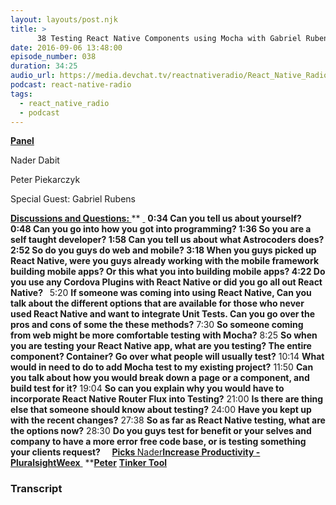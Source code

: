 ```yaml
---
layout: layouts/post.njk
title: >
      38 Testing React Native Components using Mocha with Gabriel Rubens
date: 2016-09-06 13:48:00
episode_number: 038
duration: 34:25
audio_url: https://media.devchat.tv/reactnativeradio/React_Native_Radio_Episode_38.mp3
podcast: react-native-radio
tags: 
  - react_native_radio
  - podcast
---
```


 **<u>Panel </u>**

Nader Dabit

Peter Piekarczyk

Special Guest: Gabriel Rubens

**<u>Discussions and Questions: </u>**** <u> </u> ****0:34** Can you tell us about yourself? **&nbsp;**  **0:48** Can you go into how you got into programming? **1:36** So you are a self taught developer? **1:58** Can you tell us about what Astrocoders does? **2:52** So do you guys do web and mobile? **3:18** When you guys picked up React Native, were you guys already working with the mobile framework building mobile apps? Or this what you into building mobile apps? **4:22** Do you use any Cordova Plugins with React Native or did you go all out React Native? **&nbsp;**** 5:20 **If someone was coming into using React Native, Can you talk about the different options that are available for those who never used React Native and want to integrate Unit Tests. Can you go over the pros and cons of some the these methods?** 7:30 **So someone coming from web might be more comfortable testing with Mocha?** 8:25 **So when you are testing your React Native app, what are you testing? The entire component? Container? Go over what people will usually test?** 10:14 **What would in need to do to add Mocha test to my existing project?** 11:50 **Can you talk about how you would break down a page or a component, and build test for it?** 19:04 **So can you explain why you would have to incorporate React Native Router Flux into Testing?** 21:00 **Is there are thing else that someone should know about testing?** 24:00 **Have you kept up with the recent changes?** 27:38 **So as far as React Native testing, what are the options now?** 28:30 **Do you guys test for benefit or your selves and company to have a more error free code base, or is testing something your clients request? &nbsp;** &nbsp; ****<u>Picks </u>**** <u>Nader</u>**[**<u>Increase Productivity - Pluralsight</u>**](https://www.pluralsight.com/courses/add-dev-console-to-your-app-with-javascript-increase-productivity)[**<u>Weex</u>**](http://alibaba.github.io/weex/)**<u> </u> ****<u>Peter</u>** [**Tinker Tool**](https://www.bresink.com/osx/TinkerTool.html)&nbsp;

### Transcript


